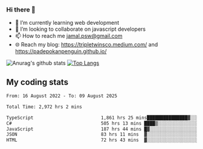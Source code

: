 ### Hi there 👋

<!--
**padepokanpenguin/padepokanpenguin** is a ✨ _special_ ✨ repository because its `README.md` (this file) appears on your GitHub profile.
-->

- 🌱 I’m currently learning  web development
- 👯 I’m looking to collaborate on javascript developers
- 📫 How to reach me jamal.psw@gmail.com
- 🌐 Reach my blog:
   https://tripletwinsco.medium.com/ and
   https://padepokanpenguin.github.io/

![Anurag's github stats](https://github-readme-stats.vercel.app/api?username=padepokanpenguin&count_private=true&disable_animations=false&show_icons=true&theme=default)
[![Top Langs](https://github-readme-stats.vercel.app/api/top-langs/?username=padepokanpenguin&theme=default&layout=compact)](https://github.com/padepokanpenguin)

## My coding stats

<!--START_SECTION:waka-->

```txt
From: 16 August 2022 - To: 09 August 2025

Total Time: 2,972 hrs 2 mins

TypeScript                         1,861 hrs 25 mins███████████████▓░░░░░░░░░   62.63 %
C#                                 505 hrs 13 mins ████▒░░░░░░░░░░░░░░░░░░░░   17.00 %
JavaScript                         187 hrs 44 mins █▓░░░░░░░░░░░░░░░░░░░░░░░   06.32 %
JSON                               83 hrs 11 mins  ▓░░░░░░░░░░░░░░░░░░░░░░░░   02.80 %
HTML                               72 hrs 43 mins  ▓░░░░░░░░░░░░░░░░░░░░░░░░   02.45 %
```

<!--END_SECTION:waka-->


